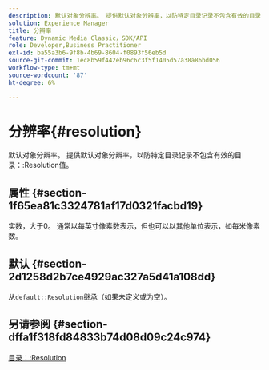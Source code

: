```yaml
---
description: 默认对象分辨率。 提供默认对象分辨率，以防特定目录记录不包含有效的目录分辨率值。
solution: Experience Manager
title: 分辨率
feature: Dynamic Media Classic，SDK/API
role: Developer,Business Practitioner
exl-id: ba55a3b6-9f8b-4b69-8604-f0893f56eb5d
source-git-commit: 1ec8b59f442eb96c6c3f5f1405d57a38a86bd056
workflow-type: tm+mt
source-wordcount: '87'
ht-degree: 6%

---
```


# 分辨率{#resolution}

默认对象分辨率。 提供默认对象分辨率，以防特定目录记录不包含有效的目录：:Resolution值。

## 属性 {#section-1f65ea81c3324781af17d0321facbd19}

实数，大于0。 通常以每英寸像素数表示，但也可以以其他单位表示，如每米像素数。

## 默认 {#section-2d1258d2b7ce4929ac327a5d41a108dd}

从`default::Resolution`继承（如果未定义或为空）。

## 另请参阅 {#section-dffa1f318fd84833b74d08d09c24c974}

[目录：:Resolution](../../../../../is-api/image-catalog/image-serving-api-ref/c-image-catalog-reference/c-image-svg-data-reference/c-image-data-reference/r-resolution-cat.md#reference-de489f5f36b64bd0831749546f8728e1)
